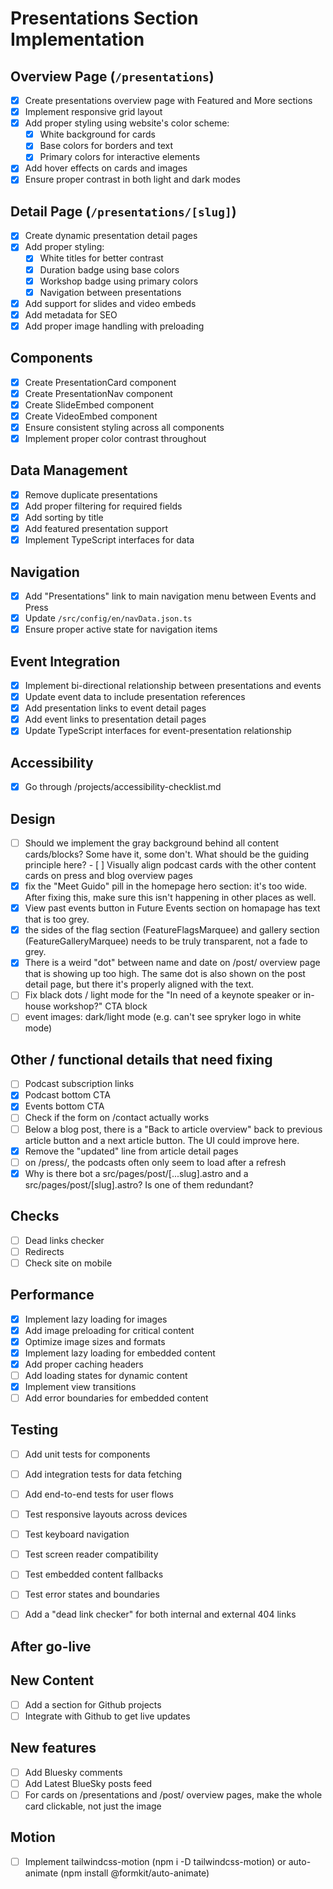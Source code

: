 # Presentations Section Implementation

## Overview Page (`/presentations`)
- [x] Create presentations overview page with Featured and More sections
- [x] Implement responsive grid layout
- [x] Add proper styling using website's color scheme:
  - [x] White background for cards
  - [x] Base colors for borders and text
  - [x] Primary colors for interactive elements
- [x] Add hover effects on cards and images
- [x] Ensure proper contrast in both light and dark modes

## Detail Page (`/presentations/[slug]`)
- [x] Create dynamic presentation detail pages
- [x] Add proper styling:
  - [x] White titles for better contrast
  - [x] Duration badge using base colors
  - [x] Workshop badge using primary colors
  - [x] Navigation between presentations
- [x] Add support for slides and video embeds
- [x] Add metadata for SEO
- [x] Add proper image handling with preloading

## Components
- [x] Create PresentationCard component
- [x] Create PresentationNav component
- [x] Create SlideEmbed component
- [x] Create VideoEmbed component
- [x] Ensure consistent styling across all components
- [x] Implement proper color contrast throughout

## Data Management
- [x] Remove duplicate presentations
- [x] Add proper filtering for required fields
- [x] Add sorting by title
- [x] Add featured presentation support
- [x] Implement TypeScript interfaces for data

## Navigation
- [x] Add "Presentations" link to main navigation menu between Events and Press
- [x] Update `/src/config/en/navData.json.ts`
- [x] Ensure proper active state for navigation items

## Event Integration
- [x] Implement bi-directional relationship between presentations and events
- [x] Update event data to include presentation references
- [x] Add presentation links to event detail pages
- [x] Add event links to presentation detail pages
- [x] Update TypeScript interfaces for event-presentation relationship

## Accessibility
- [x] Go through /projects/accessibility-checklist.md

## Design
- [ ] Should we implement the gray background behind all content cards/blocks? Some have it, some don't. What should be the guiding principle here?
      - [ ] Visually align podcast cards with the other content cards on press and blog overview pages
- [x] fix the "Meet Guido" pill in the homepage hero section: it's too wide. After fixing this, make sure this isn't happening in other places as well.
- [x] View past events button in Future Events section on homapage has text that is too grey.
- [x] the sides of the flag section (FeatureFlagsMarquee) and gallery section (FeatureGalleryMarquee) needs to be truly transparent, not a fade to grey.
- [x] There is a weird "dot" between name and date on /post/ overview page that is showing up too high. The same dot is also shown on the post detail page, but there it's properly aligned with the text.
- [ ] Fix black dots / light mode for the "In need of a keynote speaker or in-house workshop?" CTA block
- [ ] event images: dark/light mode (e.g. can't see spryker logo in white mode) 

## Other / functional details that need fixing
- [ ] Podcast subscription links
- [x] Podcast bottom CTA
- [x] Events bottom CTA
- [ ] Check if the form on /contact actually works
- [ ] Below a blog post, there is a "Back to article overview" back to previous article button and a next article button. The UI could improve here.
- [x] Remove the "updated" line from article detail pages
- [ ] on /press/, the podcasts often only seem to load after a refresh
- [x] Why is there bot a src/pages/post/[...slug].astro and a src/pages/post/[slug].astro? Is one of them redundant?

## Checks
- [ ] Dead links checker
- [ ] Redirects
- [ ] Check site on mobile

## Performance
- [x] Implement lazy loading for images
- [x] Add image preloading for critical content
- [x] Optimize image sizes and formats
- [x] Implement lazy loading for embedded content
- [x] Add proper caching headers
- [ ] Add loading states for dynamic content
- [x] Implement view transitions
- [ ] Add error boundaries for embedded content

## Testing
- [ ] Add unit tests for components
- [ ] Add integration tests for data fetching
- [ ] Add end-to-end tests for user flows
- [ ] Test responsive layouts across devices
- [ ] Test keyboard navigation
- [ ] Test screen reader compatibility
- [ ] Test embedded content fallbacks
- [ ] Test error states and boundaries
- [ ] Add a "dead link checker" for both internal and external 404 links



## After go-live

## New Content
- [ ] Add a section for Github projects
- [ ] Integrate with Github to get live updates

## New features
- [ ] Add Bluesky comments
- [ ] Add Latest BlueSky posts feed
- [ ] For cards on /presentations and /post/ overview pages, make the whole card clickable, not just the image

## Motion
- [ ] Implement tailwindcss-motion (npm i -D tailwindcss-motion) or auto-animate (npm install @formkit/auto-animate)